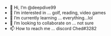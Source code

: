 - 👋 Hi, I’m @deepdive99
- 👀 I’m interested in ... golf, reading, video games
- 🌱 I’m currently learning ... everything...lol
- 💞️ I’m looking to collaborate on ... not sure
- 📫 How to reach me ... discord Ched#3282

<!---
deepdive99/deepdive99 is a ✨ special ✨ repository because its `README.md` (this file) appears on your GitHub profile.
You can click the Preview link to take a look at your changes.
--->
